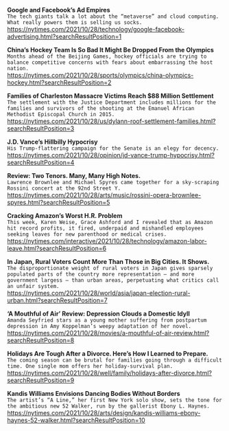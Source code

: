 **Google and Facebook’s Ad Empires**\
`The tech giants talk a lot about the “metaverse” and cloud computing. What really powers them is selling us socks.`\
https://nytimes.com/2021/10/28/technology/google-facebook-advertising.html?searchResultPosition=1

**China’s Hockey Team Is So Bad It Might Be Dropped From the Olympics**\
`Months ahead of the Beijing Games, hockey officials are trying to balance competitive concerns with fears about embarrassing the host nation.`\
https://nytimes.com/2021/10/28/sports/olympics/china-olympics-hockey.html?searchResultPosition=2

**Families of Charleston Massacre Victims Reach $88 Million Settlement**\
`The settlement with the Justice Department includes millions for the families and survivors of the shooting at the Emanuel African Methodist Episcopal Church in 2015.`\
https://nytimes.com/2021/10/28/us/dylann-roof-settlement-families.html?searchResultPosition=3

**J.D. Vance’s Hillbilly Hypocrisy**\
`His Trump-flattering campaign for the Senate is an elegy for decency.`\
https://nytimes.com/2021/10/28/opinion/jd-vance-trump-hypocrisy.html?searchResultPosition=4

**Review: Two Tenors. Many, Many High Notes.**\
`Lawrence Brownlee and Michael Spyres came together for a sky-scraping Rossini concert at the 92nd Street Y.`\
https://nytimes.com/2021/10/28/arts/music/rossini-opera-brownlee-spyres.html?searchResultPosition=5

**Cracking Amazon’s Worst H.R. Problem**\
`This week, Karen Weise, Grace Ashford and I revealed that as Amazon hit record profits, it fired, underpaid and mishandled employees seeking leaves for new parenthood or medical crises.`\
https://nytimes.com/interactive/2021/10/28/technology/amazon-labor-leave.html?searchResultPosition=6

**In Japan, Rural Voters Count More Than Those in Big Cities. It Shows.**\
`The disproportionate weight of rural voters in Japan gives sparsely populated parts of the country more representation — and more government largess — than urban areas, perpetuating what critics call an unfair system.`\
https://nytimes.com/2021/10/28/world/asia/japan-election-rural-urban.html?searchResultPosition=7

**‘A Mouthful of Air’ Review: Depression Clouds a Domestic Idyll**\
`Amanda Seyfried stars as a young mother suffering from postpartum depression in Amy Koppelman’s weepy adaptation of her novel.`\
https://nytimes.com/2021/10/28/movies/a-mouthful-of-air-review.html?searchResultPosition=8

**Holidays Are Tough After a Divorce. Here’s How I Learned to Prepare.**\
`The coming season can be brutal for families going through a difficult time. One single mom offers her holiday-survival plan.`\
https://nytimes.com/2021/10/28/well/family/holidays-after-divorce.html?searchResultPosition=9

**Kandis Williams Envisions Dancing Bodies Without Borders**\
`The artist’s “A Line,” her first New York solo show, sets the tone for the ambitious new 52 Walker, run by the gallerist Ebony L. Haynes.`\
https://nytimes.com/2021/10/28/arts/design/kandis-williams-ebony-haynes-52-walker.html?searchResultPosition=10

